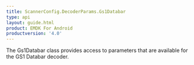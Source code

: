 ```yaml
---
title: ScannerConfig.DecoderParams.Gs1Databar
type: api
layout: guide.html
product: EMDK For Android
productversion: '4.0'
---
```



The Gs1Databar class provides access to parameters that are available
 for the GS1 Databar decoder.









